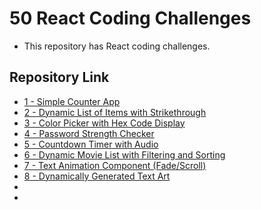 # 50 React Coding Challenges
- This repository has React coding challenges.

## Repository Link
- [1 - Simple Counter App](https://github.com/ReddyDivya/rd-react-coding-challenges/tree/main/counter)
- [2 - Dynamic List of Items with Strikethrough](https://github.com/ReddyDivya/rd-react-coding-challenges/tree/main/dynamic-list)
- [3 - Color Picker with Hex Code Display](https://github.com/ReddyDivya/rd-react-coding-challenges/tree/main/color-picker)
- [4 - Password Strength Checker](https://github.com/ReddyDivya/rd-react-coding-challenges/tree/main/password-strength-checker)
- [5 - Countdown Timer with Audio](https://github.com/ReddyDivya/rd-react-coding-challenges/tree/main/count-down-timer)
- [6 - Dynamic Movie List with Filtering and Sorting](https://github.com/ReddyDivya/rd-react-coding-challenges/tree/main/movie-list)
- [7 - Text Animation Component (Fade/Scroll)](https://github.com/ReddyDivya/rd-react-coding-challenges/tree/main/text-animation)
- [8 - Dynamically Generated Text Art](https://github.com/ReddyDivya/rd-react-coding-challenges/tree/main/text-art-generator)
- []()
- []()

